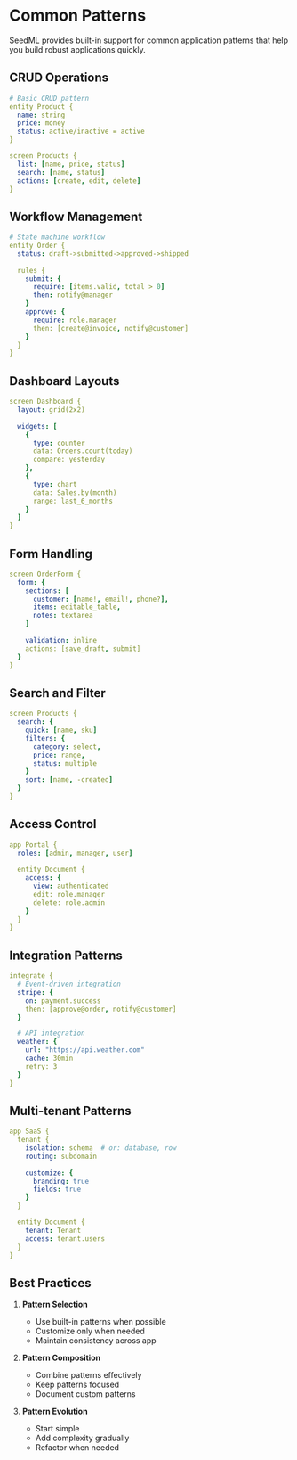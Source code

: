 # Common Patterns

SeedML provides built-in support for common application patterns that help you build robust applications quickly.

## CRUD Operations

```yaml
# Basic CRUD pattern
entity Product {
  name: string
  price: money
  status: active/inactive = active
}

screen Products {
  list: [name, price, status]
  search: [name, status]
  actions: [create, edit, delete]
}
```

## Workflow Management

```yaml
# State machine workflow
entity Order {
  status: draft->submitted->approved->shipped
  
  rules {
    submit: {
      require: [items.valid, total > 0]
      then: notify@manager
    }
    approve: {
      require: role.manager
      then: [create@invoice, notify@customer]
    }
  }
}
```

## Dashboard Layouts

```yaml
screen Dashboard {
  layout: grid(2x2)
  
  widgets: [
    {
      type: counter
      data: Orders.count(today)
      compare: yesterday
    },
    {
      type: chart
      data: Sales.by(month)
      range: last_6_months
    }
  ]
}
```

## Form Handling

```yaml
screen OrderForm {
  form: {
    sections: [
      customer: [name!, email!, phone?],
      items: editable_table,
      notes: textarea
    ]
    
    validation: inline
    actions: [save_draft, submit]
  }
}
```

## Search and Filter

```yaml
screen Products {
  search: {
    quick: [name, sku]
    filters: {
      category: select,
      price: range,
      status: multiple
    }
    sort: [name, -created]
  }
}
```

## Access Control

```yaml
app Portal {
  roles: [admin, manager, user]
  
  entity Document {
    access: {
      view: authenticated
      edit: role.manager
      delete: role.admin
    }
  }
}
```

## Integration Patterns

```yaml
integrate {
  # Event-driven integration
  stripe: {
    on: payment.success
    then: [approve@order, notify@customer]
  }

  # API integration
  weather: {
    url: "https://api.weather.com"
    cache: 30min
    retry: 3
  }
}
```

## Multi-tenant Patterns

```yaml
app SaaS {
  tenant {
    isolation: schema  # or: database, row
    routing: subdomain
    
    customize: {
      branding: true
      fields: true
    }
  }

  entity Document {
    tenant: Tenant
    access: tenant.users
  }
}
```

## Best Practices

1. **Pattern Selection**
   - Use built-in patterns when possible
   - Customize only when needed
   - Maintain consistency across app

2. **Pattern Composition**
   - Combine patterns effectively
   - Keep patterns focused
   - Document custom patterns

3. **Pattern Evolution**
   - Start simple
   - Add complexity gradually
   - Refactor when needed
